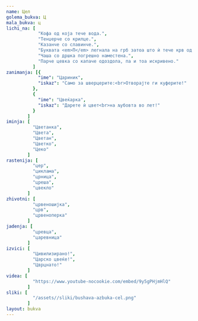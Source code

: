 ```yaml
---
name: Цел
golema_bukva: Ц
mala_bukva: ц
lichi_na: [
            "Кофа од која тече вода.",
            "Тенџерче со крилце.",
            "Казанче со славинче.",
            "Буквата <em>П</em> легнала на грб затоа што ѝ тече крв од носот.",
            "Чаша со дршка погрешно наместена.",
            "Парче цевка со капаче одоздола, па и тоа искривено."
          ]
zanimanja: [{
            "ime": "Цариник",
            "iskaz": "Само за шверцерите:<br>Отворајте ги куферите!"
          },
          {
            "ime": "Цвеќарка",
            "iskaz": "Дарете ѝ цвет<br>на љубовта во лет!"
          }
        ]
iminja: [
          "Цветанка",
          "Цвета",
          "Цветан",
          "Цветко",
          "Цеко"
        ]
rastenija: [
          "цер",
          "циклама",
          "црница",
          "цреша",
          "цвекло"
        ]
zhivotni: [
          "црвеношијка",
          "црв",
          "црвеноперка"
        ]
jadenja: [
          "цревца",
          "царевница"
        ]
izvici: [
          "Цивилизирано!",
          "Царско цвеќе!",
          "Цврцнато!"
        ]
videa: [
          "https://www.youtube-nocookie.com/embed/9y5gPHjmHlQ"
        ]
sliki: [
          "/assets//sliki/bushava-azbuka-cel.png"
        ]
layout: bukva
---
```

